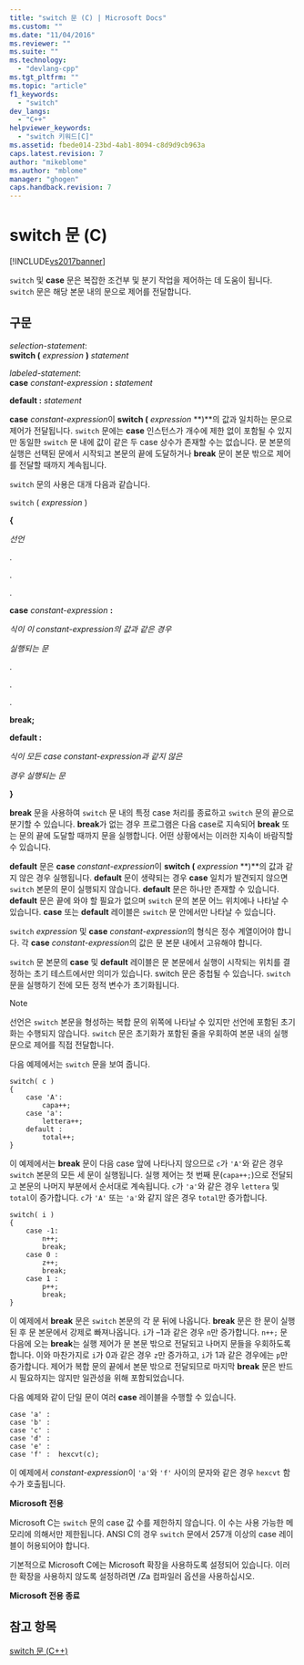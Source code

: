 ```yaml
---
title: "switch 문 (C) | Microsoft Docs"
ms.custom: ""
ms.date: "11/04/2016"
ms.reviewer: ""
ms.suite: ""
ms.technology: 
  - "devlang-cpp"
ms.tgt_pltfrm: ""
ms.topic: "article"
f1_keywords: 
  - "switch"
dev_langs: 
  - "C++"
helpviewer_keywords: 
  - "switch 키워드[C]"
ms.assetid: fbede014-23bd-4ab1-8094-c8d9d9cb963a
caps.latest.revision: 7
author: "mikeblome"
ms.author: "mblome"
manager: "ghogen"
caps.handback.revision: 7
---
```

# switch 문 (C)
[!INCLUDE[vs2017banner](../assembler/inline/includes/vs2017banner.md)]

`switch` 및 **case** 문은 복잡한 조건부 및 분기 작업을 제어하는 데 도움이 됩니다.  `switch` 문은 해당 본문 내의 문으로 제어를 전달합니다.  
  
## 구문  
 *selection\-statement*:  
 **switch \(** *expression* **\)** *statement*  
  
 *labeled\-statement*:  
 **case**  *constant\-expression*  **:**  *statement*  
  
 **default :**  *statement*  
  
 **case** *constant\-expression*이 **switch \(** *expression* **\)**의 값과 일치하는 문으로 제어가 전달됩니다.  `switch` 문에는 **case** 인스턴스가 개수에 제한 없이 포함될 수 있지만 동일한 `switch` 문 내에 값이 같은 두 case 상수가 존재할 수는 없습니다.  문 본문의 실행은 선택된 문에서 시작되고 본문의 끝에 도달하거나 **break** 문이 본문 밖으로 제어를 전달할 때까지 계속됩니다.  
  
 `switch` 문의 사용은 대개 다음과 같습니다.  
  
 `switch` \( *expression* \)  
  
 **{**  
  
 *선언*  
  
 .  
  
 .  
  
 .  
  
 **case** *constant\-expression* **:**  
  
 *식이 이 constant\-expression의 값과 같은 경우*  
  
 *실행되는 문*  
  
 .  
  
 .  
  
 .  
  
 **break;**  
  
 **default :**  
  
 *식이 모든 case constant\-expression과 같지 않은*  
  
 *경우 실행되는 문*  
  
 **}**  
  
 **break** 문을 사용하여 `switch` 문 내의 특정 case 처리를 종료하고 `switch` 문의 끝으로 분기할 수 있습니다.  **break**가 없는 경우 프로그램은 다음 case로 지속되어 **break** 또는 문의 끝에 도달할 때까지 문을 실행합니다.  어떤 상황에서는 이러한 지속이 바람직할 수 있습니다.  
  
 **default** 문은 **case** *constant\-expression*이 **switch \(** *expression* **\)**의 값과 같지 않은 경우 실행됩니다.  **default** 문이 생략되는 경우 **case** 일치가 발견되지 않으면 `switch` 본문의 문이 실행되지 않습니다.  **default** 문은 하나만 존재할 수 있습니다.  **default** 문은 끝에 와야 할 필요가 없으며 `switch` 문의 본문 어느 위치에나 나타날 수 있습니다.  **case** 또는 **default** 레이블은 `switch` 문 안에서만 나타날 수 있습니다.  
  
 `switch` *expression* 및 **case** *constant\-expression*의 형식은 정수 계열이어야 합니다.  각 **case** *constant\-expression*의 값은 문 본문 내에서 고유해야 합니다.  
  
 `switch` 문 본문의 **case** 및 **default** 레이블은 문 본문에서 실행이 시작되는 위치를 결정하는 초기 테스트에서만 의미가 있습니다.  switch 문은 중첩될 수 있습니다.  `switch` 문을 실행하기 전에 모든 정적 변수가 초기화됩니다.  
  
> [!NOTE]
>  선언은 `switch` 본문을 형성하는 복합 문의 위쪽에 나타날 수 있지만 선언에 포함된 초기화는 수행되지 않습니다.  `switch` 문은 초기화가 포함된 줄을 우회하여 본문 내의 실행 문으로 제어를 직접 전달합니다.  
  
 다음 예제에서는 `switch` 문을 보여 줍니다.  
  
```  
switch( c )   
{  
    case 'A':  
        capa++;  
    case 'a':  
        lettera++;  
    default :  
        total++;  
}  
```  
  
 이 예제에서는 **break** 문이 다음 case 앞에 나타나지 않으므로 `c`가 `'A'`와 같은 경우 `switch` 본문의 모든 세 문이 실행됩니다.  실행 제어는 첫 번째 문\(`capa++;`\)으로 전달되고 본문의 나머지 부분에서 순서대로 계속됩니다.  `c`가 `'a'`와 같은 경우 `lettera` 및 `total`이 증가합니다.  `c`가 `'A'` 또는 `'a'`와 같지 않은 경우 `total`만 증가합니다.  
  
```  
switch( i )   
{  
    case -1:  
        n++;  
        break;  
    case 0 :  
        z++;  
        break;  
    case 1 :  
        p++;  
        break;  
}  
```  
  
 이 예제에서 **break** 문은 `switch` 본문의 각 문 뒤에 나옵니다.  **break** 문은 한 문이 실행된 후 문 본문에서 강제로 빠져나옵니다.  `i`가 –1과 같은 경우 `n`만 증가합니다.  `n++;` 문 다음에 오는 **break**는 실행 제어가 문 본문 밖으로 전달되고 나머지 문들을 우회하도록 합니다.  이와 마찬가지로 `i`가 0과 같은 경우 `z`만 증가하고, `i`가 1과 같은 경우에는 `p`만 증가합니다.  제어가 복합 문의 끝에서 본문 밖으로 전달되므로 마지막 **break** 문은 반드시 필요하지는 않지만 일관성을 위해 포함되었습니다.  
  
 다음 예제와 같이 단일 문이 여러 **case** 레이블을 수행할 수 있습니다.  
  
```  
case 'a' :  
case 'b' :  
case 'c' :  
case 'd' :  
case 'e' :  
case 'f' :  hexcvt(c);  
```  
  
 이 예제에서 *constant\-expression*이 `'a'`와 `'f'` 사이의 문자와 같은 경우 `hexcvt` 함수가 호출됩니다.  
  
 **Microsoft 전용**  
  
 Microsoft C는 `switch` 문의 case 값 수를 제한하지 않습니다.  이 수는 사용 가능한 메모리에 의해서만 제한됩니다.  ANSI C의 경우 `switch` 문에서 257개 이상의 case 레이블이 허용되어야 합니다.  
  
 기본적으로 Microsoft C에는 Microsoft 확장을 사용하도록 설정되어 있습니다.  이러한 확장을 사용하지 않도록 설정하려면 \/Za 컴파일러 옵션을 사용하십시오.  
  
 **Microsoft 전용 종료**  
  
## 참고 항목  
 [switch 문 \(C\+\+\)](../cpp/switch-statement-cpp.md)